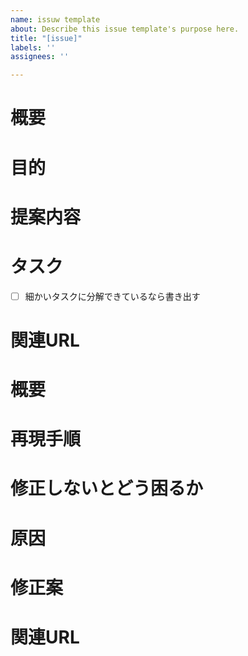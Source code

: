 ```yaml
---
name: issuw template
about: Describe this issue template's purpose here.
title: "[issue]"
labels: ''
assignees: ''

---
```


<!-- あくまでテンプレートなので必ずしもすべての項目を埋めなくてよい -->
<!-- 図や表を使用してわかりやすく -->
<!-- 要望のテンプレート -->
# 概要
# 目的
# 提案内容
# タスク
- [ ] 細かいタスクに分解できているなら書き出す
# 関連URL

<!-- 不具合のテンプレート -->
# 概要
# 再現手順
# 修正しないとどう困るか
# 原因
# 修正案
# 関連URL
